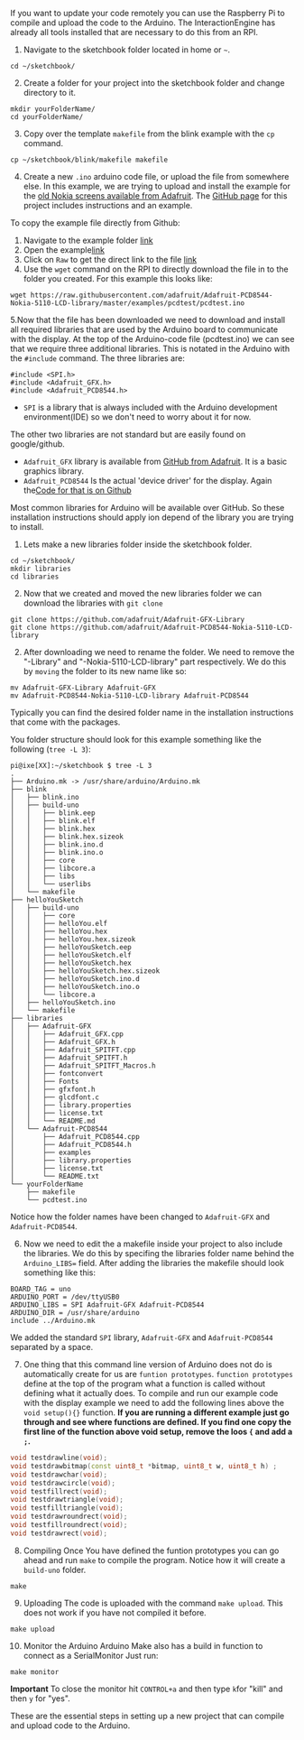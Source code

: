 If you want to update your code remotely you can use the Raspberry Pi to compile and upload the code to the Arduino. The InteractionEngine has already all tools installed that are necessary to do this from an RPI.

1. Navigate to the sketchbook folder located in home or `~`.

```shell
cd ~/sketchbook/
```

2. Create a folder for your project into the sketchbook folder and change directory to it.
```shell
mkdir yourFolderName/
cd yourFolderName/
```

3. Copy over the template `makefile` from the blink example with the `cp` command.
```shell
cp ~/sketchbook/blink/makefile makefile
```
4. Create a new `.ino` arduino code file, or upload the file from somewhere else. In this example, we are trying to upload and install the example for the [old Nokia screens available from Adafruit](https://www.adafruit.com/product/338). The [GitHub page](https://github.com/adafruit/Adafruit-PCD8544-Nokia-5110-LCD-library) for this project includes instructions and an example.

To copy the example file directly from Github:
1. Navigate to the example folder [link](https://github.com/adafruit/Adafruit-PCD8544-Nokia-5110-LCD-library/tree/master/examples/pcdtest)
1. Open the example[link](https://github.com/adafruit/Adafruit-PCD8544-Nokia-5110-LCD-library/blob/master/examples/pcdtest/pcdtest.ino)
1. Click on `Raw` to get the direct link to the file [link](https://raw.githubusercontent.com/adafruit/Adafruit-PCD8544-Nokia-5110-LCD-library/master/examples/pcdtest/pcdtest.ino)
1. Use the `wget` command on the RPI to directly download the file in to the folder you created. For this example this looks like:
```shell 
wget https://raw.githubusercontent.com/adafruit/Adafruit-PCD8544-Nokia-5110-LCD-library/master/examples/pcdtest/pcdtest.ino
```

5.Now that the file has been downloaded we need to download and install all required libraries that are used by the Arduino board to communicate with the display. At the top of the Arduino-code file (pcdtest.ino) we can see that we require three additional libraries. This is notated in the Arduino with the `#include` command. The three libraries are:
```arduino
#include <SPI.h>
#include <Adafruit_GFX.h>
#include <Adafruit_PCD8544.h>
```

* `SPI` is a library that is always included with the Arduino development environment(IDE) so we don't need to worry about it for now.

The other two libraries are not standard but are easily found on google/github.
* `Adafruit_GFX` library is available from [GitHub from Adafruit](https://github.com/adafruit/Adafruit-GFX-Library). It is a basic graphics library.
* `Adafruit_PCD8544` Is the actual 'device driver' for the display. Again the[Code for that is on Github](https://github.com/adafruit/Adafruit-PCD8544-Nokia-5110-LCD-library)

Most common libraries for Arduino will be available over GitHub. So these installation instructions should apply ion depend of the library you are trying to install.

1. Lets make a new libraries folder inside the sketchbook folder.
```shell
cd ~/sketchbook/ 
mkdir libraries
cd libraries
```


2. Now that we created and moved the new libraries folder we can download the libraries with `git clone`
```shell
git clone https://github.com/adafruit/Adafruit-GFX-Library
git clone https://github.com/adafruit/Adafruit-PCD8544-Nokia-5110-LCD-library
```
2. After downloading we need to rename the folder. We need to remove the "-Library" and "-Nokia-5110-LCD-library"  part respectively. We do this by `moving` the folder to its new name like so:

```shell
mv Adafruit-GFX-Library Adafruit-GFX
mv Adafruit-PCD8544-Nokia-5110-LCD-library Adafruit-PCD8544
```
Typically you can find the desired folder name in the installation instructions that come with the packages.



You folder structure should look for this example something like the following (`tree -L 3`):
```shell
pi@ixe[XX]:~/sketchbook $ tree -L 3
.
├── Arduino.mk -> /usr/share/arduino/Arduino.mk
├── blink
│   ├── blink.ino
│   ├── build-uno
│   │   ├── blink.eep
│   │   ├── blink.elf
│   │   ├── blink.hex
│   │   ├── blink.hex.sizeok
│   │   ├── blink.ino.d
│   │   ├── blink.ino.o
│   │   ├── core
│   │   ├── libcore.a
│   │   ├── libs
│   │   └── userlibs
│   └── makefile
├── helloYouSketch
│   ├── build-uno
│   │   ├── core
│   │   ├── helloYou.elf
│   │   ├── helloYou.hex
│   │   ├── helloYou.hex.sizeok
│   │   ├── helloYouSketch.eep
│   │   ├── helloYouSketch.elf
│   │   ├── helloYouSketch.hex
│   │   ├── helloYouSketch.hex.sizeok
│   │   ├── helloYouSketch.ino.d
│   │   ├── helloYouSketch.ino.o
│   │   └── libcore.a
│   ├── helloYouSketch.ino
│   └── makefile
├── libraries
│   ├── Adafruit-GFX
│   │   ├── Adafruit_GFX.cpp
│   │   ├── Adafruit_GFX.h
│   │   ├── Adafruit_SPITFT.cpp
│   │   ├── Adafruit_SPITFT.h
│   │   ├── Adafruit_SPITFT_Macros.h
│   │   ├── fontconvert
│   │   ├── Fonts
│   │   ├── gfxfont.h
│   │   ├── glcdfont.c
│   │   ├── library.properties
│   │   ├── license.txt
│   │   └── README.md
│   └── Adafruit-PCD8544
│       ├── Adafruit_PCD8544.cpp
│       ├── Adafruit_PCD8544.h
│       ├── examples
│       ├── library.properties
│       ├── license.txt
│       └── README.txt
└── yourFolderName
    ├── makefile
    └── pcdtest.ino

```
Notice how the folder names have been changed to `Adafruit-GFX` and `Adafruit-PCD8544`.

6. Now we need to edit the a makefile inside your project to also include the libraries. We do this by specifing the libraries folder name behind the `Arduino_LIBS=` field. After adding the libraries the makefile should look something like this:

```make
BOARD_TAG = uno
ARDUINO_PORT = /dev/ttyUSB0
ARDUINO_LIBS = SPI Adafruit-GFX Adafruit-PCD8544
ARDUINO_DIR = /usr/share/arduino
include ../Arduino.mk
```
We added the standard `SPI` library, `Adafruit-GFX` and `Adafruit-PCD8544` separated by a space.


7. One thing that this command line version of Arduino does not do is automatically create for us are `funtion prototypes`. `function prototypes` define at the top of the program what a function is called without defining what it actually does. To compile and run our example code with the display example we need to add the following lines above the `void setup(){}` function. **If you are running a different example just go through and see where functions are defined. If you find one copy the first line of the function above void setup, remove the loos `{` and add a `;`.** 

```c++
void testdrawline(void);
void testdrawbitmap(const uint8_t *bitmap, uint8_t w, uint8_t h) ;
void testdrawchar(void);
void testdrawcircle(void);
void testfillrect(void);
void testdrawtriangle(void);
void testfilltriangle(void);
void testdrawroundrect(void);
void testfillroundrect(void);
void testdrawrect(void);
```


8. Compiling 
Once You have defined the funtion prototypes you can go ahead and run `make` to compile the program. Notice how it will create a `build-uno` folder.
```shell
make
```

9. Uploading
The code is uploaded with the command `make upload`. This does not work if you have not compiled it before. 
```shell
make upload
``` 

10. Monitor the Arduino
Arduino Make also has a build in function to connect as a SerialMonitor
Just run:
```shell
make monitor
```
**Important**
To close the monitor hit `CONTROL+a` and then type `k`for "kill" and then `y` for "yes". 








These are the essential steps in setting up a new project that can compile and upload code to the Arduino. 


